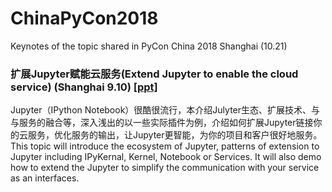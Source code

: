 # ChinaPyCon2018
Keynotes of the topic shared in PyCon China 2018 Shanghai (10.21)

### 扩展Jupyter赋能云服务(Extend Jupyter to enable the cloud service) (Shanghai 9.10) <a target="_blank" href="https://raw.githubusercontent.com/wjo1212/ChinaPyCon2018/master/PythonBigData_WorkflowScheduler/使用Jupyter赋能云服务.pdf">[ppt]</a>
Jupyter（IPython Notebook）很酷很流行，本介绍Julyter生态、扩展技术、与与服务的融合等，深入浅出的以一些实际插件为例，介绍如何扩展Jupyter链接你的云服务，优化服务的输出，让Jupyter更智能，为你的项目和客户很好地服务。
This topic will introduce the ecosystem of Jupyter, patterns of extension to Jupyter including IPyKernal, Kernel, Notebook or Services. It will also demo how to extend the Jupyter to simplify the communication with your service as an interfaces.